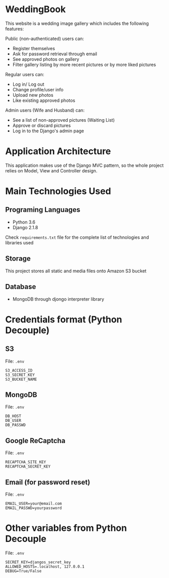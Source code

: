 # WeddingBook

This website is a wedding image gallery which includes the following features:

Public (non-authenticated) users can:
 - Register themselves
 - Ask for password retrieval through email
 - See approved photos on gallery
 - Filter gallery listing by more recent pictures or by more liked pictures

Regular users can:
 - Log in/ Log out
 - Change profile/user info
 - Upload new photos
 - Like existing approved photos
 
Admin users (Wife and Husband) can:
 - See a list of non-approved pictures (Waiting List)
 - Approve or discard pictures
 - Log in to the Django's admin page


# Application Architecture

This application makes use of the Django MVC pattern, so the whole project relies on Model, View and Controller design.


# Main Technologies Used

## Programing Languages

- Python 3.6
- Django 2.1.8

Check `requirements.txt` file for the complete list of technologies and libraries used

## Storage

This project stores all static and media files onto Amazon S3 bucket

## Database

- MongoDB through djongo interpreter library


# Credentials format (Python Decouple)

## S3

File: `.env`

```
S3_ACCESS_ID
S3_SECRET_KEY
S3_BUCKET_NAME
```

## MongoDB

File: `.env`

```
DB_HOST
DB_USER
DB_PASSWD
```

## Google ReCaptcha

File: `.env`

```
RECAPTCHA_SITE_KEY
RECAPTCHA_SECRET_KEY
```

## Email (for password reset)

File: `.env`

```
EMAIL_USER=your@email.com
EMAIL_PASSWD=yourpassword
```

# Other variables from Python Decouple

File: `.env`

```
SECRET_KEY=djangos_secret_key
ALLOWED_HOSTS=.localhost, 127.0.0.1
DEBUG=True/False
```
